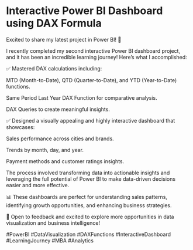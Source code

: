 # Interactive Power BI Dashboard using DAX Formula

Excited to share my latest project in Power BI! 🌟

I recently completed my second interactive Power BI dashboard project, and it has been an incredible learning journey! Here’s what I accomplished:

✅ Mastered DAX calculations including:

MTD (Month-to-Date), QTD (Quarter-to-Date), and YTD (Year-to-Date) functions.

Same Period Last Year DAX Function for comparative analysis.

DAX Queries to create meaningful insights.


✅ Designed a visually appealing and highly interactive dashboard that showcases:

Sales performance across cities and brands.

Trends by month, day, and year.

Payment methods and customer ratings insights.


The process involved transforming data into actionable insights and leveraging the full potential of Power BI to make data-driven decisions easier and more effective.

📊 These dashboards are perfect for understanding sales patterns, identifying growth opportunities, and enhancing business strategies.

🔗 Open to feedback and excited to explore more opportunities in data visualization and business intelligence!

#PowerBI #DataVisualization #DAXFunctions #InteractiveDashboard #LearningJourney #MBA #Analytics
